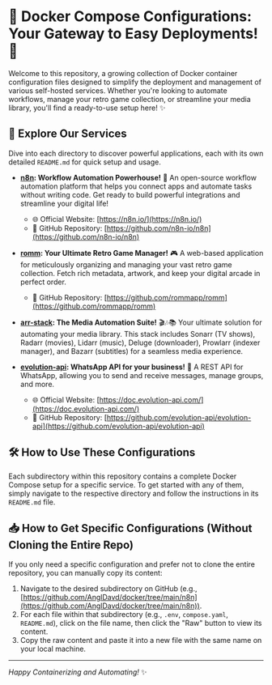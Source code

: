 # 🐳 Docker Compose Configurations: Your Gateway to Easy Deployments! 🚀

Welcome to this repository, a growing collection of Docker container configuration files designed to simplify the deployment and management of various self-hosted services. Whether you're looking to automate workflows, manage your retro game collection, or streamline your media library, you'll find a ready-to-use setup here! ✨

## 🌟 Explore Our Services

Dive into each directory to discover powerful applications, each with its own detailed `README.md` for quick setup and usage.

*   **[n8n](./n8n/README.md): Workflow Automation Powerhouse!** 🤖
    An open-source workflow automation platform that helps you connect apps and automate tasks without writing code. Get ready to build powerful integrations and streamline your digital life!
    - 🌐 Official Website: [https://n8n.io/](https://n8n.io/)
    - 🐙 GitHub Repository: [https://github.com/n8n-io/n8n](https://github.com/n8n-io/n8n)

*   **[romm](./romm/README.md): Your Ultimate Retro Game Manager!** 🎮
    A web-based application for meticulously organizing and managing your vast retro game collection. Fetch rich metadata, artwork, and keep your digital arcade in perfect order.
    - 🐙 GitHub Repository: [https://github.com/rommapp/romm](https://github.com/rommapp/romm)

*   **[arr-stack](./arr-stack/README.md): The Media Automation Suite!** 🎬🎶📚
    Your ultimate solution for automating your media library. This stack includes Sonarr (TV shows), Radarr (movies), Lidarr (music), Deluge (downloader), Prowlarr (indexer manager), and Bazarr (subtitles) for a seamless media experience.

*   **[evolution-api](./evolution-api/README.md): WhatsApp API for your business!** 📱
    A REST API for WhatsApp, allowing you to send and receive messages, manage groups, and more.
    - 🌐 Official Website: [https://doc.evolution-api.com/](https://doc.evolution-api.com/)
    - 🐙 GitHub Repository: [https://github.com/evolution-api/evolution-api](https://github.com/evolution-api/evolution-api)

## 🛠️ How to Use These Configurations

Each subdirectory within this repository contains a complete Docker Compose setup for a specific service. To get started with any of them, simply navigate to the respective directory and follow the instructions in its `README.md` file.

## 📥 How to Get Specific Configurations (Without Cloning the Entire Repo)

If you only need a specific configuration and prefer not to clone the entire repository, you can manually copy its content:

1.  Navigate to the desired subdirectory on GitHub (e.g., [https://github.com/AnglDavd/docker/tree/main/n8n](https://github.com/AnglDavd/docker/tree/main/n8n)).
2.  For each file within that subdirectory (e.g., `.env`, `compose.yaml`, `README.md`), click on the file name, then click the "Raw" button to view its content.
3.  Copy the raw content and paste it into a new file with the same name on your local machine.

---
_Happy Containerizing and Automating!_ ✨
